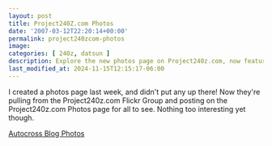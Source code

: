 ```yaml
---
layout: post
title: Project240Z.com Photos
date: '2007-03-12T22:20:14+00:00'
permalink: project240zcom-photos
image: 
categories: [ 240z, datsun ]
description: Explore the new photos page on Project240z.com, now featuring images from our Flickr Group.
last_modified_at: 2024-11-15T12:15:17-06:00
---
```


I created a photos page last week, and didn't put any up there! Now they're pulling from the Project240z.com Flickr Group and posting on the Project240z.com Photos page for all to see. Nothing too interesting yet though.

[Autocross Blog Photos](/photos)



